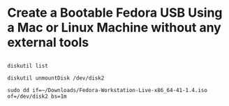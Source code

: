 # Create a Bootable Fedora USB Using a Mac or Linux Machine without any external tools

## 
```
diskutil list
```
```
diskutil unmountDisk /dev/disk2
```
```
sudo dd if=~/Downloads/Fedora-Workstation-Live-x86_64-41-1.4.iso of=/dev/disk2 bs=1m
```